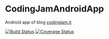 # CodingJamAndroidApp
Android app of blog [codingjam.it](http://codingjam.it)

[![Build Status](https://travis-ci.org/coding-jam/CodingJamAndroidApp.svg?branch=master)](https://travis-ci.org/coding-jam/CodingJamAndroidApp)
[![Coverage Status](https://coveralls.io/repos/github/coding-jam/CodingJamAndroidApp/badge.svg?branch=master)](https://coveralls.io/github/coding-jam/CodingJamAndroidApp?branch=master)
